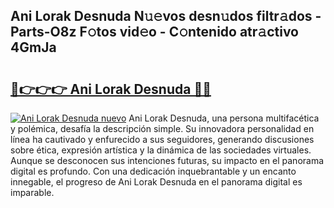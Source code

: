 ## Ani Lorak Desnuda N𝚞𝚎vos desn𝚞dos filtr𝚊dos - Parts-O8z F𝚘tos vid𝚎o - C𝚘ntenido atr𝚊ctivo 4GmJa

# <h2><a href="http://mb5r8c3.tromn.icu/?c=Ani+Lorak+Desnuda">🔗👉👉👉 Ani Lorak Desnuda 🔗🔗</a></h2>

[![Ani Lorak Desnuda nuevo](https://i.imgur.com/pEAQMta.gif)](http://mb5r8c3.tromn.icu/?c=Ani+Lorak+Desnuda)
Ani Lorak Desnuda, una persona multifacética y polémica, desafía la descripción simple. Su innovadora personalidad en línea ha cautivado y enfurecido a sus seguidores, generando discusiones sobre ética, expresión artística y la dinámica de las sociedades virtuales. Aunque se desconocen sus intenciones futuras, su impacto en el panorama digital es profundo. Con una dedicación inquebrantable y un encanto innegable, el progreso de Ani Lorak Desnuda en el panorama digital es imparable.
